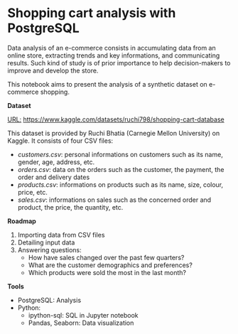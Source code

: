 # Shopping cart analysis with PostgreSQL

Data analysis of an e-commerce consists in accumulating data from an online store, extracting trends and key informations, and communicating results. Such kind of study is of prior importance to help decision-makers to improve and develop the store.

This notebook aims to present the analysis of a synthetic dataset on e-commerce shopping. 

**Dataset**

<u>URL:</u> https://www.kaggle.com/datasets/ruchi798/shopping-cart-database

This dataset is provided by Ruchi Bhatia (Carnegie Mellon University) on Kaggle. It consists of four CSV files:
 - *customers.csv*: personal informations on customers such as its name, gender, age, address, etc.
 - *orders.csv*: data on the orders such as the customer, the payment, the order and delivery dates
 - *products.csv*: informations on products such as its name, size, colour, price, etc.
 - *sales.csv*: informations on sales such as the concerned order and product, the price, the quantity, etc. 

**Roadmap**

1. Importing data from CSV files
2. Detailing input data
3. Answering questions:
    - How have sales changed over the past few quarters?
    - What are the customer demographics and preferences?
    - Which products were sold the most in the last month?

**Tools**
- PostgreSQL: Analysis
- Python: 
    - ipython-sql: SQL in Jupyter notebook
    - Pandas, Seaborn: Data visualization
